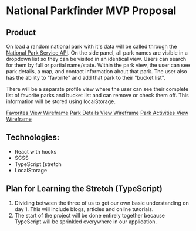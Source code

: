 # National Parkfinder MVP Proposal

## Product

On load a random national park with it's data will be called through the [National Park Service API](https://www.nps.gov/subjects/developer/index.htm).  On the side panel, all park names are visible in a dropdown list so they can be visited in an identical view. Users can search for them by full or partial name/state. Within the park view, the user can see park details, a map, and contact information about that park. The user also has the ability to "favorite" and add that park to their "bucket list".

There will be a separate profile view where the user can see their complete list of favorite parks and bucket list and can remove or check them off. This information will be stored using localStorage.

[Favorites View Wireframe](https://github.com/jaypeasee/national-parkfinder/blob/main/planning/parkfinder-wireframe-v2-1.png)
[Park Details View Wireframe](https://github.com/jaypeasee/national-parkfinder/blob/main/planning/parkfinder-wireframe-v2-2.png)
[Park Activities View Wireframe](https://github.com/jaypeasee/national-parkfinder/blob/main/planning/parkfinder-wireframe-v2-3.png)


## Technologies:

* React with hooks
* SCSS
* TypeScript (stretch
* LocalStorage

## Plan for Learning the Stretch (TypeScript)

1. Dividing between the three of us to get our own basic understanding on day 1. This will include blogs, articles and online tutorials.
1. The start of the project will be done entirely together because TypeScript will be sprinkled everywhere in our application.

